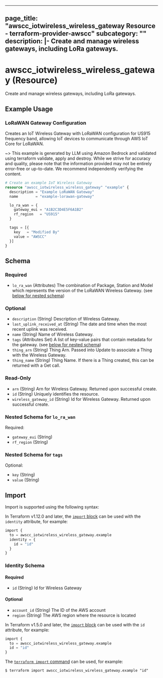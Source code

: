 
---
page_title: "awscc_iotwireless_wireless_gateway Resource - terraform-provider-awscc"
subcategory: ""
description: |-
  Create and manage wireless gateways, including LoRa gateways.
---

# awscc_iotwireless_wireless_gateway (Resource)

Create and manage wireless gateways, including LoRa gateways.

## Example Usage

### LoRaWAN Gateway Configuration

Creates an IoT Wireless Gateway with LoRaWAN configuration for US915 frequency band, allowing IoT devices to communicate through AWS IoT Core for LoRaWAN.

~> This example is generated by LLM using Amazon Bedrock and validated using terraform validate, apply and destroy. While we strive for accuracy and quality, please note that the information provided may not be entirely error-free or up-to-date. We recommend independently verifying the content.

```terraform
# Create an example IoT Wireless Gateway
resource "awscc_iotwireless_wireless_gateway" "example" {
  description = "Example LoRaWAN Gateway"
  name        = "example-lorawan-gateway"

  lo_ra_wan = {
    gateway_eui = "A1B2C3D4E5F6A1B2"
    rf_region   = "US915"
  }

  tags = [{
    key   = "Modified By"
    value = "AWSCC"
  }]
}
```

<!-- schema generated by tfplugindocs -->
## Schema

### Required

- `lo_ra_wan` (Attributes) The combination of Package, Station and Model which represents the version of the LoRaWAN Wireless Gateway. (see [below for nested schema](#nestedatt--lo_ra_wan))

### Optional

- `description` (String) Description of Wireless Gateway.
- `last_uplink_received_at` (String) The date and time when the most recent uplink was received.
- `name` (String) Name of Wireless Gateway.
- `tags` (Attributes Set) A list of key-value pairs that contain metadata for the gateway. (see [below for nested schema](#nestedatt--tags))
- `thing_arn` (String) Thing Arn. Passed into Update to associate a Thing with the Wireless Gateway.
- `thing_name` (String) Thing Name. If there is a Thing created, this can be returned with a Get call.

### Read-Only

- `arn` (String) Arn for Wireless Gateway. Returned upon successful create.
- `id` (String) Uniquely identifies the resource.
- `wireless_gateway_id` (String) Id for Wireless Gateway. Returned upon successful create.

<a id="nestedatt--lo_ra_wan"></a>
### Nested Schema for `lo_ra_wan`

Required:

- `gateway_eui` (String)
- `rf_region` (String)


<a id="nestedatt--tags"></a>
### Nested Schema for `tags`

Optional:

- `key` (String)
- `value` (String)

## Import

Import is supported using the following syntax:

In Terraform v1.12.0 and later, the [`import` block](https://developer.hashicorp.com/terraform/language/import) can be used with the `identity` attribute, for example:

```terraform
import {
  to = awscc_iotwireless_wireless_gateway.example
  identity = {
    id = "id"
  }
}
```

<!-- schema generated by tfplugindocs -->
### Identity Schema

#### Required

- `id` (String) Id for Wireless Gateway

#### Optional

- `account_id` (String) The ID of the AWS account
- `region` (String) The AWS region where the resource is located

In Terraform v1.5.0 and later, the [`import` block](https://developer.hashicorp.com/terraform/language/import) can be used with the `id` attribute, for example:

```terraform
import {
  to = awscc_iotwireless_wireless_gateway.example
  id = "id"
}
```

The [`terraform import` command](https://developer.hashicorp.com/terraform/cli/commands/import) can be used, for example:

```shell
$ terraform import awscc_iotwireless_wireless_gateway.example "id"
```
